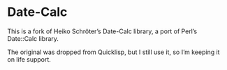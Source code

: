 # Date-Calc

This is a fork of Heiko Schröter’s Date-Calc library, a port of Perl’s Date::Calc library.

The original was dropped from Quicklisp, but I still use it, so
I’m keeping it on life support.
